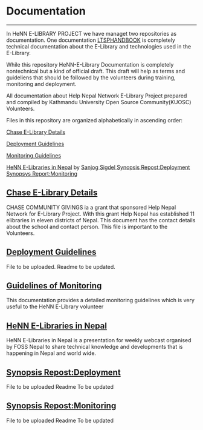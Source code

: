 # Documentation
-------------------------------
In HeNN E-LIBRARY PROJECT we have managet two repositories as documentation. One documentation <a href="https://github.com/algosig/LTSPHandBook.git"> LTSPHANDBOOK</a> is completely technical documentation about the E-Library and technologies used in the E-Library.

While this repository HeNN-E-Library Documentation is completely nontechnical but a kind of official draft. This draft will help as terms and guideliens that should be followed by the volunteers during training, monitoring and deployment.

All documentation about Help Nepal Network E-Library Project prepared and compiled by Kathmandu University Open Source Community(KUOSC) Volunteers.

Files in this repository are organized alphabetically in ascending order:

<a href="https://github.com/henn-elibrary-project/HeNN-E-Library-Documentation/blob/master/chase%20library%20details.docx">Chase E-Library Details</a>

<a href="#">Deployment Guidelines</a>

<a href="https://github.com/henn-elibrary-project/HeNN-E-Library-Documentation/blob/master/Guidelines%20for%20Monitoring"> Monitoring Guidelines</a>

<a href="https://github.com/henn-elibrary-project/HeNN-E-Library-Documentation/blob/master/HeNN%20E-libraries%20in%20Nepal.pdf">HeNN E-Libraries in Nepal</a> by <a href="https://github.com/algosig"> Sanjog Sigdel </a>
<a href="#">Synopsis Repost:Deployment</a>
<a href="#"> Synopsys Report:Monitoring</a>

<a href="https://github.com/henn-elibrary-project/HeNN-E-Library-Documentation/blob/master/chase%20library%20details.docx" style="text-color:#124334">Chase E-Library Details</a>
---
CHASE COMMUNITY GIVINGS ia a grant that sponsored Help Nepal Network for E-Library Project. With this grant Help Nepal has established 11 elibraries in eleven districts of Nepal. This document has the contact details about the school and contact person. This file is important to the Volunteers.

<a href="#">Deployment Guidelines</a>
---
File to be uploaded.
Readme to be updated.

<a href="https://github.com/henn-elibrary-project/HeNN-E-Library-Documentation/blob/master/Guidelines%20for%20Monitoring"> Guidelines of Monitoring</a>
---
This documentation provides a detailed monitoring guidelines which is very useful to the HeNN E-Library volunteer

<a href="https://github.com/henn-elibrary-project/HeNN-E-Library-Documentation/blob/master/HeNN%20E-libraries%20in%20Nepal.pdf">HeNN E-Libraries in Nepal</a>
---
HeNN E-Libraries in Nepal is a presentation for weekly webcast organised by FOSS Nepal to share technical knowledge and developments that is happening in Nepal and world wide.

<a href="#">Synopsis Repost:Deployment</a>
---
File to be uploaded
Readme To be updated

<a href="#">Synopsis Repost:Monitoring</a>
---
File to be uploaded
Readme To be updated

